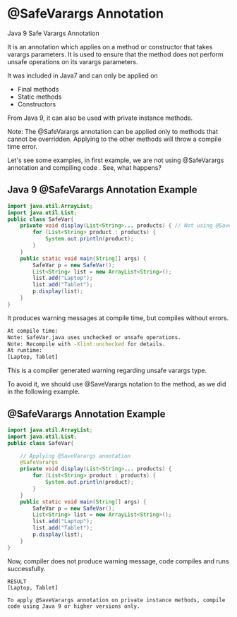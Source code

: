 #  @SafeVarargs Annotation

Java 9 Safe Varargs Annotation

It is an annotation which applies on a method or constructor that takes varargs parameters. It is used to ensure that the method does not perform unsafe operations on its varargs parameters.

It was included in Java7 and can only be applied on
- Final methods
- Static methods
- Constructors

From Java 9, it can also be used with private instance methods.

Note: The @SafeVarargs annotation can be applied only to methods that cannot be overridden. Applying to the other methods will throw a compile time error.

Let's see some examples, in first example, we are not using @SafeVarargs annotation and compiling code . See, what happens?

## Java 9 @SafeVarargs Annotation Example

```java
import java.util.ArrayList;  
import java.util.List;  
public class SafeVar{  
    private void display(List<String>... products) { // Not using @SaveVarargs  
        for (List<String> product : products) {  
            System.out.println(product);  
        }  
    }  
    public static void main(String[] args) {  
        SafeVar p = new SafeVar();  
        List<String> list = new ArrayList<String>();  
        list.add("Laptop");  
        list.add("Tablet");  
        p.display(list);  
    }     
}
```

It produces warning messages at compile time, but compiles without errors.

```sh
At compile time:
Note: SafeVar.java uses unchecked or unsafe operations.
Note: Recompile with -Xlint:unchecked for details.
At runtime:
[Laptop, Tablet]
```

This is a compiler generated warning regarding unsafe varargs type.

To avoid it, we should use @SaveVarargs notation to the method, as we did in the following example.

## @SafeVarargs Annotation Example

```java
import java.util.ArrayList;  
import java.util.List;  
public class SafeVar{  

    // Applying @SaveVarargs annotation  
    @SafeVarargs  
    private void display(List<String>... products) { 
        for (List<String> product : products) {  
            System.out.println(product);  
        }  
    }  
    public static void main(String[] args) {  
        SafeVar p = new SafeVar();  
        List<String> list = new ArrayList<String>();  
        list.add("Laptop");  
        list.add("Tablet");  
        p.display(list);  
    }     
}
```

Now, compiler does not produce warning message, code compiles and runs successfully.

```
RESULT
[Laptop, Tablet]
```

```To apply @SaveVarargs annotation on private instance methods, compile code using Java 9 or higher versions only.```